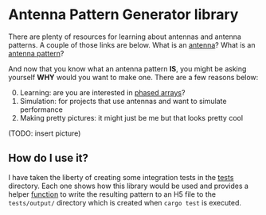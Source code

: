 # Antenna Pattern Generator library

There are plenty of resources for learning about antennas and antenna
patterns. A couple of those links are below.
What is an [antenna](https://en.wikipedia.org/wiki/Antenna_(radio))?
What is an [antenna pattern](https://en.wikipedia.org/wiki/Radiation_pattern)?

And now that you know what an antenna pattern __IS__, you might be
asking yourself __WHY__ would you want to make one. There are a few
reasons below:

0. Learning: are you are interested in [phased arrays](https://en.wikipedia.org/wiki/Phased_array)?
0. Simulation: for projects that use antennas and want to simulate performance
0. Making pretty pictures: it might just be me but that looks pretty cool

(TODO: insert picture)

## How do I use it?

I have taken the liberty of creating some integration tests in the
[tests](tests/) directory. Each one shows how this library would be used
and provides a helper [function](tests/support/mod.rs) to write the
resulting pattern to an H5 file to the `tests/output/` directory which
is created when `cargo test` is executed.
